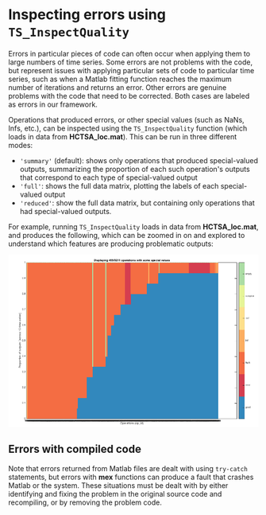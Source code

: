 # Inspecting errors using `TS_InspectQuality`

Errors in particular pieces of code can often occur when applying them to large numbers of time series.
Some errors are not problems with the code, but represent issues with applying particular sets of code to particular time series, such as when a Matlab fitting function reaches the maximum number of iterations and returns an error.
Other errors are genuine problems with the code that need to be corrected.
Both cases are labeled as errors in our framework.

Operations that produced errors, or other special values (such as NaNs, Infs, etc.), can be inspected using the `TS_InspectQuality` function (which loads in data from **HCTSA_loc.mat**).
This can be run in three different modes:
* `'summary'` (default): shows only operations that produced special-valued outputs, summarizing the proportion of each such operation's outputs that correspond to each type of special-valued output
* `'full'`: shows the full data matrix, plotting the labels of each special-valued output
* `'reduced'`: show the full data matrix, but containing only operations that had special-valued outputs.

For example, running `TS_InspectQuality` loads in data from **HCTSA_loc.mat**, and produces the following, which can be zoomed in on and explored to understand which features are producing problematic outputs:

![pca_image](img/InspectQuality.png)

## Errors with compiled code
Note that errors returned from Matlab files are dealt with using `try-catch` statements, but errors with **mex** functions can produce a fault that crashes Matlab or the system.
These situations must be dealt with by either identifying and fixing the problem in the original source code and recompiling, or by removing the problem code.
